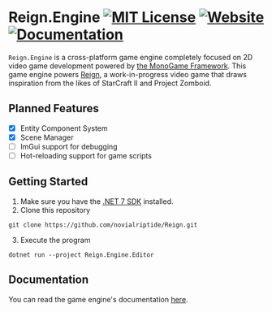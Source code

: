 # Reign.Engine [![MIT License](https://img.shields.io/github/license/novialriptide/Reign)](./LICENSE) [![Website](https://img.shields.io/website?up_message=online&down_message=offline&url=https://reigngame.net/)](https://reigngame.net/) [![Documentation](https://img.shields.io/website?label=docs&up_message=online&down_message=offline&url=https://engine.reigngame.net/)](https://engine.reigngame.net/)

`Reign.Engine` is a cross-platform game engine completely focused on 2D video game development powered by [the MonoGame Framework](https://monogame.net/). This game engine powers [Reign](https://reigngame.net/), a work-in-progress video game that draws inspiration from the likes of StarCraft II and Project Zomboid.

## Planned Features

- [x] Entity Component System
- [x] Scene Manager
- [ ] ImGui support for debugging
- [ ] Hot-reloading support for game scripts

## Getting Started

1. Make sure you have the [.NET 7 SDK](https://dotnet.microsoft.com/en-us/download/dotnet/7.0) installed.
2. Clone this repository

```
git clone https://github.com/novialriptide/Reign.git
```

3. Execute the program

```
dotnet run --project Reign.Engine.Editor
```

## Documentation

You can read the game engine's documentation [here](https://engine.reigngame.net/).
